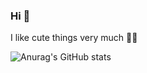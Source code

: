 ### Hi 🧸
I like cute things very much 💖🫧


![Anurag's GitHub stats](https://github-readme-stats.vercel.app/api?username=chaeyi0731&show_icons=true&theme=radical)
<!--
**chaeyi0731/chaeyi0731** is a ✨ _special_ ✨ repository because its `README.md` (this file) appears on your GitHub profile.

Here are some ideas to get you started:

- 🔭 I’m currently working on ...
- 🌱 I’m currently learning ...
- 👯 I’m looking to collaborate on ...
- 🤔 I’m looking for help with ...
- 💬 Ask me about ...
- 📫 How to reach me: ...
- 😄 Pronouns: ...
- ⚡ Fun fact: ...
-->
